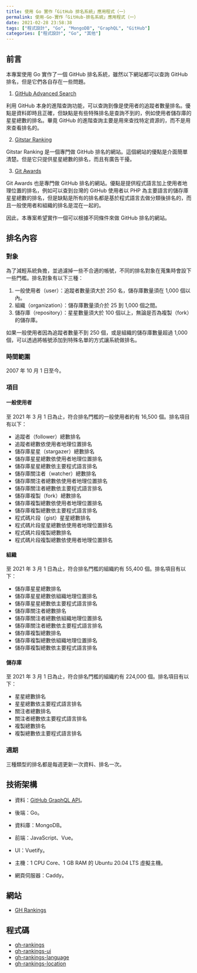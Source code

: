 ```yaml
---
title: 使用 Go 實作「GitHub 排名系統」應用程式（一）
permalink: 使用-Go-實作「GitHub-排名系統」應用程式（一）
date: 2021-02-28 23:58:38
tags: ["程式設計", "Go", "MongoDB", "GraphQL", "GitHub"]
categories: ["程式設計", "Go", "其他"]
---
```


## 前言

本專案使用 Go 實作了一個 GitHub 排名系統，雖然以下網站都可以查詢 GitHub 排名，但是它們各自存在一些問題。

1. [GitHub Advanced Search](https://github.com/search/advanced)

利用 GitHub 本身的進階查詢功能，可以查詢到像是使用者的追蹤者數量排名。優點是資料即時且正確，但缺點是有些特殊排名是查詢不到的，例如使用者儲存庫的星星總數的排名。畢竟 GitHub 的進階查詢主要是用來查找特定資源的，而不是用來查看排名的。

2. [Gitstar Ranking](https://gitstar-ranking.com/)

Gitstar Ranking 是一個專門做 GitHub 排名的網站。這個網站的優點是介面簡單清楚。但是它只提供星星總數的排名，而且有廣告干擾。

3. [Git Awards](http://git-awards.com/)

Git Awards 也是專門做 GitHub 排名的網站。優點是提供程式語言加上使用者地理位置的排名，例如可以查到台灣的 GitHub 使用者以 PHP 為主要語言的儲存庫星星總數的排名，但是缺點是所有的排名都是基於程式語言去做分類後排名的，而且一般使用者和組織的排名是混在一起的。

因此，本專案希望實作一個可以根據不同條件來做 GitHub 排名的網站。

## 排名內容

### 對象

為了減輕系統負擔，並過濾掉一些不合適的帳號，不同的排名對象在蒐集時會設下一些門檻。排名對象有以下三種：

1. 一般使用者（user）：追蹤者數量須大於 250 名，儲存庫數量須在 1,000 個以內。
2. 組織（organization）：儲存庫數量須介於 25 到 1,000 個之間。
3. 儲存庫（repository）：星星數量須大於 100 個以上，無論是否為複製（fork）的儲存庫。

如果一般使用者因為追蹤者數量不到 250 個，或是組織的儲存庫數量超過 1,000 個，可以透過將帳號添加到特殊名單的方式讓系統做排名。

### 時間範圍

2007 年 10 月 1 日至今。

### 項目

#### 一般使用者

至 2021 年 3 月 1 日為止，符合排名門檻的一般使用者約有 16,500 個。排名項目有以下：

- 追蹤者（follower）總數排名
- 追蹤者總數依使用者地理位置排名
- 儲存庫星星（stargazer）總數排名
- 儲存庫星星總數依使用者地理位置排名
- 儲存庫星星總數依主要程式語言排名
- 儲存庫關注者（watcher）總數排名
- 儲存庫關注者總數依使用者地理位置排名
- 儲存庫關注者總數依主要程式語言排名
- 儲存庫複製（fork）總數排名
- 儲存庫複製總數依使用者地理位置排名
- 儲存庫複製總數依主要程式語言排名
- 程式碼片段（gist）星星總數排名
- 程式碼片段星星總數依使用者地理位置排名
- 程式碼片段複製總數排名
- 程式碼片段複製總數依使用者地理位置排名

#### 組織

至 2021 年 3 月 1 日為止，符合排名門檻的組織約有 55,400 個。排名項目有以下：

- 儲存庫星星總數排名
- 儲存庫星星總數依組織地理位置排名
- 儲存庫星星總數依主要程式語言排名
- 儲存庫關注者總數排名
- 儲存庫關注者總數依組織地理位置排名
- 儲存庫關注者總數依主要程式語言排名
- 儲存庫複製總數排名
- 儲存庫複製總數依組織地理位置排名
- 儲存庫複製總數依主要程式語言排名

#### 儲存庫

至 2021 年 3 月 1 日為止，符合排名門檻的組織約有 224,000 個。排名項目有以下：

- 星星總數排名
- 星星總數依主要程式語言排名
- 關注者總數排名
- 關注者總數依主要程式語言排名
- 複製總數排名
- 複製總數依主要程式語言排名

### 週期

三種類型的排名都是每週更新一次資料、排名一次。

## 技術架構

- 資料：[GitHub GraphQL API](https://docs.github.com/en/graphql)。

- 後端：Go。

- 資料庫：MongoDB。

- 前端：JavaScript、Vue。

- UI：Vuetify。

- 主機：1 CPU Core、1 GB RAM 的 Ubuntu 20.04 LTS 虛擬主機。

- 網頁伺服器：Caddy。

## 網站

- [GH Rankings](http://gh-rankings.epoch.tw/)

## 程式碼

- [gh-rankings](https://github.com/memochou1993/gh-rankings)
- [gh-rankings-ui](https://github.com/memochou1993/gh-rankings-ui)
- [gh-rankings-language](https://github.com/memochou1993/gh-rankings-language)
- [gh-rankings-location](https://github.com/memochou1993/gh-rankings-location)
